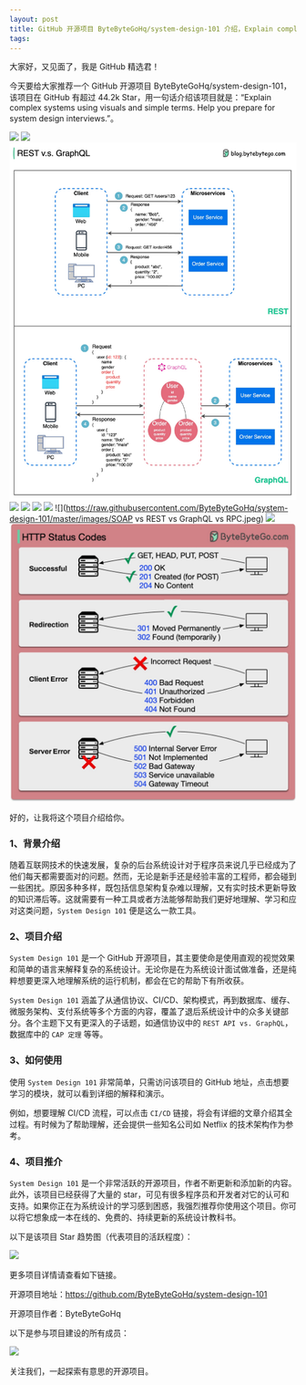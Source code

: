 ```yaml
---
layout: post
title: GitHub 开源项目 ByteByteGoHq/system-design-101 介绍，Explain complex systems using visuals and simple terms. Help you prepare for system design interviews.
tags: 
---
```


大家好，又见面了，我是 GitHub 精选君！

今天要给大家推荐一个 GitHub 开源项目 ByteByteGoHq/system-design-101，该项目在 GitHub 有超过 44.2k Star，用一句话介绍该项目就是：“Explain complex systems using visuals and simple terms. Help you prepare for system design interviews.”。


![](https://raw.githubusercontent.com/ByteByteGoHq/system-design-101/master/images/banner.jpg)
![](https://raw.githubusercontent.com/ByteByteGoHq/system-design-101/master/images/api-architecture-styles.png)
![](https://raw.githubusercontent.com/ByteByteGoHq/system-design-101/master/images/graphQL.jpg)
![](https://raw.githubusercontent.com/ByteByteGoHq/system-design-101/master/images/grpc.jpg)
![](https://raw.githubusercontent.com/ByteByteGoHq/system-design-101/master/images/webhook.jpeg)
![](https://raw.githubusercontent.com/ByteByteGoHq/system-design-101/master/images/api-performance.jpg)
![](https://raw.githubusercontent.com/ByteByteGoHq/system-design-101/master/images/http3.jpg)
![](https://raw.githubusercontent.com/ByteByteGoHq/system-design-101/master/images/SOAP vs REST vs GraphQL vs RPC.jpeg)
![](https://raw.githubusercontent.com/ByteByteGoHq/system-design-101/master/images/api_first.jpg)
![](https://raw.githubusercontent.com/ByteByteGoHq/system-design-101/master/images/http-status-code.jpg)



好的，让我将这个项目介绍给你。

### 1、背景介绍

随着互联网技术的快速发展，复杂的后台系统设计对于程序员来说几乎已经成为了他们每天都需要面对的问题。然而，无论是新手还是经验丰富的工程师，都会碰到一些困扰。原因多种多样，既包括信息架构复杂难以理解，又有实时技术更新导致的知识滞后等。这就需要有一种工具或者方法能够帮助我们更好地理解、学习和应对这类问题，`System Design 101` 便是这么一款工具。

### 2、项目介绍

`System Design 101` 是一个 GitHub 开源项目，其主要使命是使用直观的视觉效果和简单的语言来解释复杂的系统设计。无论你是在为系统设计面试做准备，还是纯粹想要更深入地理解系统的运行机制，都会在它的帮助下有所收获。

`System Design 101` 涵盖了从通信协议、CI/CD、架构模式，再到数据库、缓存、微服务架构、支付系统等多个方面的内容，覆盖了退后系统设计中的众多关键部分。各个主题下又有更深入的子话题，如通信协议中的 `REST API vs. GraphQL`，数据库中的 `CAP 定理` 等等。

### 3、如何使用

使用 `System Design 101` 非常简单，只需访问该项目的 GitHub 地址，点击想要学习的模块，就可以看到详细的解释和演示。

例如，想要理解 CI/CD 流程，可以点击 `CI/CD` 链接，将会有详细的文章介绍其全过程。有时候为了帮助理解，还会提供一些知名公司如 Netflix 的技术架构作为参考。

### 4、项目推介

`System Design 101` 是一个非常活跃的开源项目，作者不断更新和添加新的内容。此外，该项目已经获得了大量的 star，可见有很多程序员和开发者对它的认可和支持。如果你正在为系统设计的学习感到困惑，我强烈推荐你使用这个项目。你可以将它想象成一本在线的、免费的、持续更新的系统设计教科书。


以下是该项目 Star 趋势图（代表项目的活跃程度）：

![](https://api.star-history.com/svg?repos=ByteByteGoHq/system-design-101&type=Timeline)

更多项目详情请查看如下链接。

开源项目地址：https://github.com/ByteByteGoHq/system-design-101 

开源项目作者：ByteByteGoHq

以下是参与项目建设的所有成员：

![](https://contrib.rocks/image?repo=ByteByteGoHq/system-design-101)

关注我们，一起探索有意思的开源项目。

